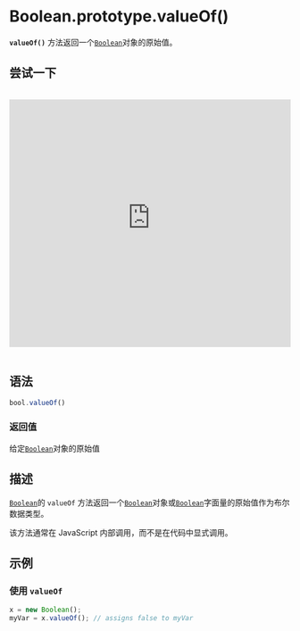 # Boolean.prototype.valueOf()

**`valueOf()`** 方法返回一个[`Boolean`](https://developer.mozilla.org/zh-CN/docs/Web/JavaScript/Reference/Global_Objects/Boolean)对象的原始值。

## 尝试一下

<iframe class="interactive is-js-height" height="200" src="https://interactive-examples.mdn.mozilla.net/pages/js/boolean-valueof.html" title="MDN Web Docs Interactive Example" loading="lazy" data-readystate="complete" style="box-sizing: border-box; border: 0px; max-width: 100%; width: 765.719px; background-color: var(--background-secondary); border-radius: var(--elem-radius); color: var(--text-primary); height: 444px; margin: 1rem 0px; padding: 0px;"></iframe>

## 语法

```js
bool.valueOf()
```

### 返回值

给定[`Boolean`](https://developer.mozilla.org/zh-CN/docs/Web/JavaScript/Reference/Global_Objects/Boolean)对象的原始值

## 描述

[`Boolean`](https://developer.mozilla.org/zh-CN/docs/Web/JavaScript/Reference/Global_Objects/Boolean)的 `valueOf` 方法返回一个[`Boolean`](https://developer.mozilla.org/zh-CN/docs/Web/JavaScript/Reference/Global_Objects/Boolean)对象或[`Boolean`](https://developer.mozilla.org/zh-CN/docs/Web/JavaScript/Reference/Global_Objects/Boolean)字面量的原始值作为布尔数据类型。

该方法通常在 JavaScript 内部调用，而不是在代码中显式调用。

## 示例

### 使用 `valueOf`

```js
x = new Boolean();
myVar = x.valueOf(); // assigns false to myVar
```
